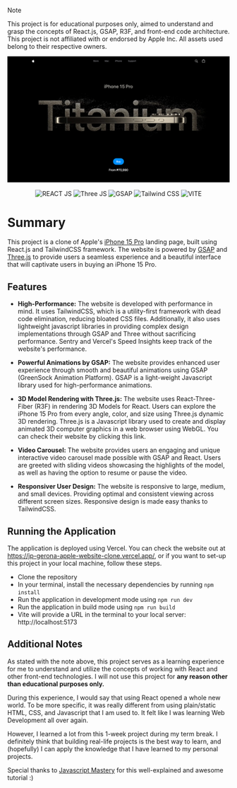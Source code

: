 > [!NOTE]  
> This project is for educational purposes only, aimed to understand and grasp the concepts of React.js, GSAP, R3F, and front-end code architecture. This project is not affiliated with or endorsed by Apple Inc. All assets used belong to their respective owners.

<div align="center">

![Preview](/public/assets/images/preview.png)

![REACT JS](https://img.shields.io/badge/React_Js-20232A?style=for-the-badge&logo=react&logoColor=61DAFB)
![Three JS](https://img.shields.io/badge/Three_Js-black?style=for-the-badge&logo=three.js&logoColor=white)
![GSAP](https://img.shields.io/badge/GSAP-0F110F?style=for-the-badge&logo=greensock&logoColor=88CE02)
![Tailwind CSS](https://img.shields.io/badge/Tailwind_CSS-38B2AC?style=for-the-badge&logo=tailwind-css&logoColor=white)
![VITE](https://img.shields.io/badge/Vite-B73BFE?style=for-the-badge&logo=vite&logoColor=FFD62E)

</div>

# Summary

This project is a clone of Apple's [iPhone 15 Pro](https://www.apple.com/ph/iphone-15-pro/) landing page, built using React.js and TailwindCSS framework. The website is powered by [GSAP](https://gsap.com) and [Three.js](https://threejs.org/) to provide users a seamless experience and a beautiful interface that will captivate users in buying an iPhone 15 Pro.

## Features

- **High-Performance:** The website is developed with performance in mind. It uses TailwindCSS, which is a utility-first framework with dead code elimination, reducing bloated CSS files. Additionally, it also uses lightweight javascript libraries in providing complex design implementations through GSAP and Three without sacrificing performance. Sentry and Vercel's Speed Insights keep track of the website's performance.

- **Powerful Animations by GSAP:** The website provides enhanced user experience through smooth and beautiful animations using GSAP (GreenSock Animation Platform). GSAP is a light-weight Javascript library used for high-performance animations.

- **3D Model Rendering with Three.js:** The website uses React-Three-Fiber (R3F) in rendering 3D Models for React. Users can explore the iPhone 15 Pro from every angle, color, and size using Three.js dynamic 3D rendering. Three.js is a Javascript library used to create and display animated 3D computer graphics in a web browser using WebGL. You can check their website by clicking this link.

- **Video Carousel:** The website provides users an engaging and unique interactive video carousel made possible with GSAP and React. Users are greeted with sliding videos showcasing the highlights of the model, as well as having the option to resume or pause the video.

- **Responsiver User Design:** The website is responsive to large, medium, and small devices. Providing optimal and consistent viewing across different screen sizes. Responsive design is made easy thanks to TailwindCSS.

## Running the Application

The application is deployed using Vercel. You can check the website out at https://jp-gerona-apple-website-clone.vercel.app/, or if you want to set-up this project in your local machine, follow these steps.

- Clone the repository
- In your terminal, install the necessary dependencies by running `npm install`
- Run the application in development mode using `npm run dev`
- Run the application in build mode using `npm run build`
- Vite will provide a URL in the terminal to your local server: http://localhost:5173

## Additional Notes

As stated with the note above, this project serves as a learning experience for me to understand and utilize the concepts of working with React and other front-end technologies. I will not use this project for **any reason other than educational purposes only.**

During this experience, I would say that using React opened a whole new world. To be more specific, it was really different from using plain/static HTML, CSS, and Javascript that I am used to. It felt like I was learning Web Development all over again.

However, I learned a lot from this 1-week project during my term break. I definitely think that building real-life projects is the best way to learn, and (hopefully) I can apply the knowledge that I have learned to my personal projects.

Special thanks to [Javascript Mastery](https://www.youtube.com/@javascriptmastery) for this well-explained and awesome tutorial :)
